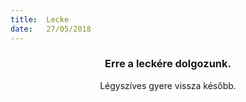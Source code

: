 ```yaml
---
title:  Lecke
date:   27/05/2018
---
```


### <center>Erre a leckére dolgozunk.</center>
<center>Légyszíves gyere vissza később.</center>